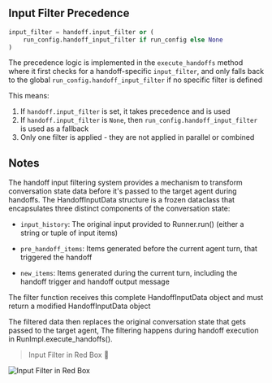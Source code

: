## Input Filter Precedence

```py
input_filter = handoff.input_filter or (
    run_config.handoff_input_filter if run_config else None
)
```

The precedence logic is implemented in the `execute_handoffs` method where it first checks for a handoff-specific `input_filter`, and only falls back to the global `run_config.handoff_input_filter` if no specific filter is defined

This means:
1. If `handoff.input_filter` is set, it takes precedence and is used
2. If `handoff.input_filter` is `None`, then `run_config.handoff_input_filter` is used as a fallback
3. Only one filter is applied - they are not applied in parallel or combined


## Notes

The handoff input filtering system provides a mechanism to transform conversation state data before it's passed to the target agent during handoffs. The HandoffInputData structure is a frozen dataclass that encapsulates three distinct components of the conversation state:

- `input_history`: The original input provided to Runner.run() (either a string or tuple of input items)

- `pre_handoff_items`: Items generated before the current agent turn, that triggered the handoff 

- `new_items`: Items generated during the current turn, including the handoff trigger and handoff output message

The filter function receives this complete HandoffInputData object and must return a modified HandoffInputData object

The filtered data then replaces the original conversation state that gets passed to the target agent, The filtering happens during handoff execution in RunImpl.execute_handoffs().


> Input Filter in Red Box 🔴

![Input Filter in Red Box](https://iili.io/F0B6mEF.png)
